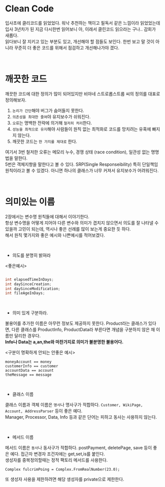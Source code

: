 # Clean Code 


입사초에 클리코드를 읽었었다. 워낙 추천하는 책이고 필독서 같은 느낌이라 읽었었는데 입사 3년차가 된 지금 다시한번 읽어보니 아, 이래서 클린코드 읽으라는 구나.. 감회가 새롭다.    
읽다보니 잘 지키고 있는 부분도 있고, 개선해야 할 점들도 보인다. 한번 보고 말 것이 아니라 꾸준히 더 좋은 코드를 위해서 점검하고 개선해나가야 겠다.    

</br>


# 깨끗한 코드

깨끗한 코드에 대한 정의가 많이 되어있지만 비야네 스트로롭스트룹 씨의 정의를 대표로 정의해보자.

1. `논리가 간단`해야 버그가 숨어들지 못한다.   
2. `의존성을 최대한 줄여`야 유지보수가 쉬워진다.   
3. `오류`는 명백한 전략에 의거해 `철저히 처리`한다.   
4. `성능을 최적으로 유지`해야 사람들이 원칙 없는 최적화로 코드를 망치려는 유혹에 빠지지 않는다.    
5. 깨끗한 코드는 `한 가지를 제대로` 한다.    


여기서 3번 철저한 오류는 메모리 누수, 경쟁 상태 (race condition), 일관성 없는 명명법을 말한다.    
5번은 객체지향을 말한다고 볼 수 있다. SRP(Single Responseibility) 특히 단일책임 원칙이라고 볼 수 있겠다. 아니면 하나의 클래스가 너무 커져서 유지보수가 어려워진다.    

</br>

# 의미있는 이름

2장에서는 변수명 원칙들에 대해서 이야기한다.    
항상 변수명을 어떻게 지어야 다른 변수와 의미가 겹치지 않으면서 의도를 잘 나타낼 수 있을까 고민이 되는데, 역시나 좋은 선례를 많이 보는게 중요한 듯 하다.    
해서 원칙 몇가지와 좋은 예시와 나쁜예시를 적어보겠다.    

</br>

* 의도를 분명히 밝혀라
 
<좋은예시>
```java

int elapsedTimeInDays;
int daySinceCreation;
int daySinceModification;
int fileAgeInDays;

```

</br>
   
* 의미 있게 구분하라.

불용어를 추가한 이름은 아무런 정보도 제공하지 못한다. Product라는 클래스가 있다면, 다른 클래스를 ProductInfo, ProductData라 부른다면 개념을 구분하지 않은 채 이름만 달리한 경우다.    
**Info나 Data는 a,an,the와 마찬가지로 의미가 불분명한 불용어다.**

<구분이 명확하게 안되는 안좋은 예시>
```
moneyAccount == money
customerInfo == customer
accountData == account
theMessage == message
```

</br>

* 클래스 이름

클래스 이름과 객체 이름은 `명사`나 명사구가 적합하다. `Customer, WikiPage, Account, AddressParser` 등이 좋은 예다.    
Manager, Processor, Data, Info 등과 같은 단어는 피하고 동사는 사용하지 않는다. 

</br>

* 메서드 이름

메서드 이름은 `동사`나 동사구가 적합하다. postPayment, deletePage, save 등이 좋은 예다. 접근자 변경자 조건자에는 get,set,is를 붙인다.    
생성자를 중복정의할때는 정적 팩토리 메서드를 사용한다. 

```
Complex fulcrimPoing = Complex.FromRealNumber(23.0);
```

또 생성자 사용을 제한하려면 해당 생성자를 private으로 제한한다. 

